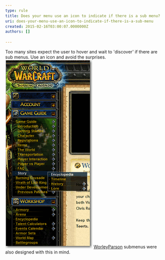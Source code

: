 ```yaml
---
type: rule
title: Does your menu use an icon to indicate if there is a sub menu?
uri: does-your-menu-use-an-icon-to-indicate-if-there-is-a-sub-menu
created: 2015-02-16T03:00:07.0000000Z
authors: []

---
```


Too many sites expect the user to hover and wait to       'discover' if there are sub menus. Use an icon and avoid the       surprises.
 ![ Good Example - This menu clearly shows which items have submenus](../../assets/SubmenusHaveIcons_Good.gif)
[WorleyParson](http://www.worleyparsons.com/csg/infrastructureandenvironment/resource_infrastructure/Pages/default.aspx) submenus were also designed with this in mind.
